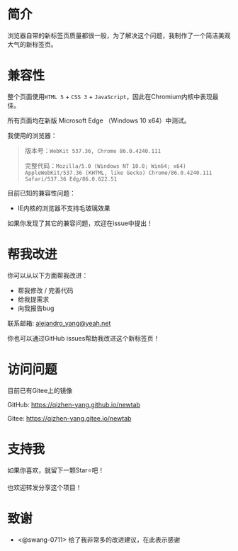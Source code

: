 # 简介
浏览器自带的新标签页质量都很一般，为了解决这个问题，我制作了一个简洁美观大气的新标签页。

# 兼容性
整个页面使用`HTML 5` + `CSS 3` + `JavaScript`，因此在Chromium内核中表现最佳。

所有页面均在新版 Microsoft Edge （Windows 10 x64）中测试。

我使用的浏览器：

> 版本号：`WebKit 537.36, Chrome 86.0.4240.111`
>
> 完整代码：`Mozilla/5.0 (Windows NT 10.0; Win64; x64) AppleWebKit/537.36 (KHTML, like Gecko) Chrome/86.0.4240.111 Safari/537.36 Edg/86.0.622.51`

目前已知的兼容性问题：
- IE内核的浏览器不支持毛玻璃效果

如果你发现了其它的兼容问题，欢迎在issue中提出！

# 帮我改进
你可以从以下方面帮我改进：
+ 帮我修改 / 完善代码
+ 给我提需求
+ 向我报告bug

联系邮箱: <alejandro_yang@yeah.net>

你也可以通过GitHub issues帮助我改进这个新标签页！

# 访问问题
目前已有Gitee上的镜像

GitHub: <https://qizhen-yang.github.io/newtab>

Gitee: <https://qizhen-yang.gitee.io/newtab>

# 支持我
如果你喜欢，就留下一颗Star⭐吧！

也欢迎转发分享这个项目！

# 致谢
- <@swang-0711> 给了我非常多的改进建议，在此表示感谢